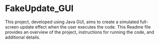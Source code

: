 # FakeUpdate_GUI
This project, developed using Java GUI, aims to create a simulated full-screen update effect when the user executes the code. This Readme file provides an overview of the project, instructions for running the code, and additional details.
